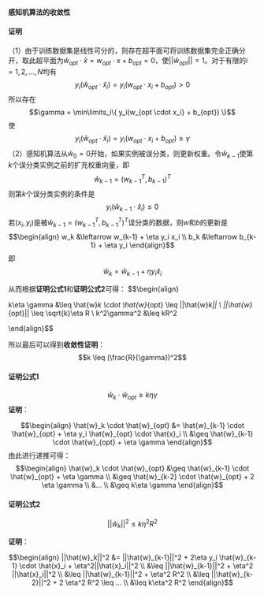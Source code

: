 #### 感知机算法的收敛性

#### 证明

（1）由于训练数据集是线性可分的，则存在超平面可将训练数据集完全正确分开，取此超平面为$\hat{w}_{opt} \cdot \hat{x} = w_{opt} \cdot x + b_{opt} = 0$，使$||\hat{w}_{opt}||=1$。对于有限的$i=1,2,...,N$均有$$y_i(\hat{w}_{opt} \cdot \hat{x}_i) = y_i(w_{opt} \cdot x_i + b_{opt}) > 0$$所以存在$$\gamma = \min\limits_i\{ y_i(w_{opt \cdot x_i} + b_{opt}) \}$$使$$y_i(\hat{w}_{opt}\cdot \hat{x}_i) = y_i(w_{opt} \cdot x_i +b_{opt}) \geq \gamma$$
（2）感知机算法从$\hat{w}_0 = 0$开始，如果实例被误分类，则更新权重。令$\hat{w}_{k-1}$使第$k$个误分类实例之前的扩充权重向量，即$$\hat{w}_{k-1}=(w^T_{k-1},b_{k-1})^T$$则第$k$个误分类实例的条件是$$y_i(\hat{w}_{k-1} \cdot \hat{x}_i) \leq 0$$
若$(x_i,y_i)$是被$\hat{w}_{k-1}=(w^T_{k-1},b^T_{k-1})^T$误分类的数据，则$w$和$b$的更新是$$\begin{align} w_k &\leftarrow w_{k-1} + \eta y_i x_i \\ b_k &\leftarrow b_{k-1} + \eta y_i \end{align}$$即$$\hat{w}_k = \hat{w}_{k-1} + \eta y_i \hat{x}_i$$

从而根据**证明公式1**和**证明公式2**可得：
$$\begin{align}

k\eta \gamma &\leq \hat{w}_k \cdot \hat{w}_{opt} \leq ||\hat{w}_k|| \ ||\hat{w}_{opt}|| \leq \sqrt{k}\eta R \\
k^2\gamma^2 &\leq kR^2

\end{align}$$

所以最后可以得到**收敛性证明**：$$k \leq (\frac{R}{\gamma})^2$$


#### 证明公式1

$$\hat{w}_k \cdot \hat{w}_{opt} \geq k \eta \gamma$$
**证明**：

$$\begin{align} \hat{w}_k \cdot \hat{w}_{opt} &= \hat{w}_{k-1} \cdot \hat{w}_{opt} + \eta y_i \hat{w}_{opt} \cdot \hat{x}_i \\ &\geq \hat{w}_{k-1} \cdot \hat{w}_{opt} + \eta \gamma \end{align}$$
由此进行递推可得：$$\begin{align} \hat{w}_k \cdot \hat{w}_{opt} &\geq \hat{w}_{k-1} \cdot \hat{w}_{opt} + \eta \gamma \\ &\geq \hat{w}_{k-2} \cdot \hat{w}_{opt} + 2 \eta \gamma \\ &... \\ &\geq k\eta \gamma \end{align}$$

#### 证明公式2
$$||\hat{w}_k||^2 \leq k\eta^2 R^2$$

**证明**：

$$\begin{align}
||\hat{w}_k||^2 &= ||\hat{w}_{k-1}||^2 + 2\eta y_i \hat{w}_{k-1} \cdot \hat{x}_i + \eta^2||\hat{x}_i||^2 \\
&\leq ||\hat{w}_{k-1}||^2 + \eta^2 ||\hat{x}_i||^2 \\
&\leq ||\hat{w}_{k-1}||^2 + \eta^2 R^2 \\
&\leq ||\hat{w}_{k-2}||^2 + 2 \eta^2 R^2 \leq ... \\
&\leq k\eta^2 R^2
\end{align}$$